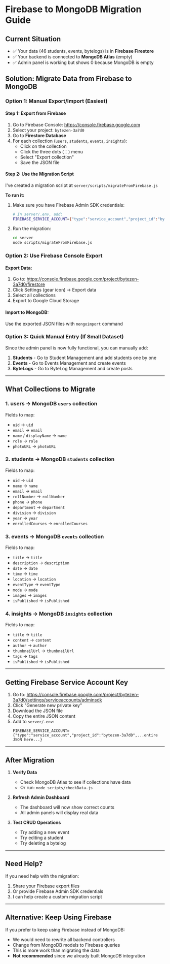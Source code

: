 # Firebase to MongoDB Migration Guide

## Current Situation
- ✅ Your data (46 students, events, bytelogs) is in **Firebase Firestore**
- ✅ Your backend is connected to **MongoDB Atlas** (empty)
- ✅ Admin panel is working but shows 0 because MongoDB is empty

## Solution: Migrate Data from Firebase to MongoDB

### Option 1: Manual Export/Import (Easiest)

#### Step 1: Export from Firebase
1. Go to Firebase Console: https://console.firebase.google.com
2. Select your project: `bytezen-3a7d0`
3. Go to **Firestore Database**
4. For each collection (`users`, `students`, `events`, `insights`):
   - Click on the collection
   - Click the three dots (⋮) menu
   - Select "Export collection"
   - Save the JSON file

#### Step 2: Use the Migration Script
I've created a migration script at `server/scripts/migrateFromFirebase.js`

**To run it:**

1. Make sure you have Firebase Admin SDK credentials:
   ```bash
   # In server/.env, add:
   FIREBASE_SERVICE_ACCOUNT={"type":"service_account","project_id":"bytezen-3a7d0",...}
   ```

2. Run the migration:
   ```bash
   cd server
   node scripts/migrateFromFirebase.js
   ```

### Option 2: Use Firebase Console Export

#### Export Data:
1. Go to: https://console.firebase.google.com/project/bytezen-3a7d0/firestore
2. Click Settings (gear icon) → Export data
3. Select all collections
4. Export to Google Cloud Storage

#### Import to MongoDB:
Use the exported JSON files with `mongoimport` command

### Option 3: Quick Manual Entry (If Small Dataset)

Since the admin panel is now fully functional, you can manually add:
1. **Students** - Go to Student Management and add students one by one
2. **Events** - Go to Events Management and create events
3. **ByteLogs** - Go to ByteLog Management and create posts

---

## What Collections to Migrate

### 1. **users** → MongoDB `users` collection
Fields to map:
- `uid` → `uid`
- `email` → `email`
- `name` / `displayName` → `name`
- `role` → `role`
- `photoURL` → `photoURL`

### 2. **students** → MongoDB `students` collection
Fields to map:
- `uid` → `uid`
- `name` → `name`
- `email` → `email`
- `rollNumber` → `rollNumber`
- `phone` → `phone`
- `department` → `department`
- `division` → `division`
- `year` → `year`
- `enrolledCourses` → `enrolledCourses`

### 3. **events** → MongoDB `events` collection
Fields to map:
- `title` → `title`
- `description` → `description`
- `date` → `date`
- `time` → `time`
- `location` → `location`
- `eventType` → `eventType`
- `mode` → `mode`
- `images` → `images`
- `isPublished` → `isPublished`

### 4. **insights** → MongoDB `insights` collection
Fields to map:
- `title` → `title`
- `content` → `content`
- `author` → `author`
- `thumbnailUrl` → `thumbnailUrl`
- `tags` → `tags`
- `isPublished` → `isPublished`

---

## Getting Firebase Service Account Key

1. Go to: https://console.firebase.google.com/project/bytezen-3a7d0/settings/serviceaccounts/adminsdk
2. Click "Generate new private key"
3. Download the JSON file
4. Copy the entire JSON content
5. Add to `server/.env`:
   ```
   FIREBASE_SERVICE_ACCOUNT={"type":"service_account","project_id":"bytezen-3a7d0",...entire JSON here...}
   ```

---

## After Migration

1. **Verify Data**
   - Check MongoDB Atlas to see if collections have data
   - Or run: `node scripts/checkData.js`

2. **Refresh Admin Dashboard**
   - The dashboard will now show correct counts
   - All admin panels will display real data

3. **Test CRUD Operations**
   - Try adding a new event
   - Try editing a student
   - Try deleting a bytelog

---

## Need Help?

If you need help with the migration:
1. Share your Firebase export files
2. Or provide Firebase Admin SDK credentials
3. I can help create a custom migration script

---

## Alternative: Keep Using Firebase

If you prefer to keep using Firebase instead of MongoDB:
- We would need to rewrite all backend controllers
- Change from MongoDB models to Firebase queries
- This is more work than migrating the data
- **Not recommended** since we already built MongoDB integration
